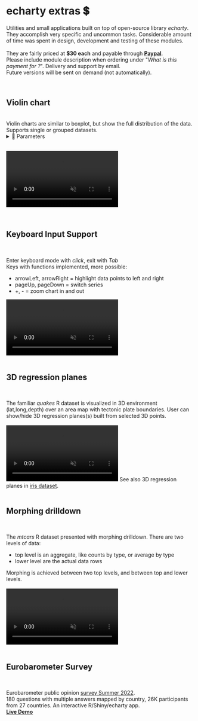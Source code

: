 # echarty extras 💲

Utilities and small applications built on top of open-source library _echarty_. They accomplish very specific and uncommon tasks.
Considerable amount of time was spent in design, development and testing of these modules.  
<br>
They are fairly priced at **$30 each** and payable through [**Paypal**](https://www.paypal.com/paypalme/helgasoft).  
Please include module description when ordering under "_What is this payment for ?_". Delivery and support by email.  
Future versions will be sent on demand (not automatically).  

<div style="display:none;">  The entire (all as a) bundle for $200.  
(not?) included in the price and code will be sent on demand.  
(external, enhancements, based on, ,  (not part of) favorably)
These utilities were developed ...with the intent of ( and destined to)    to help clients solve/achieve very specific and uncommon tasks/results.
A knowledgable soft eng could..   singular 
</div>
<br />

## Violin chart  
<br />  
Violin charts are similar to boxplot, but show the full distribution of the data. Supports single or grouped datasets.   
<details><summary>🔻 Parameters</summary>  

- <strong>df</strong> data.frame with X,Y values (required)
- <strong>cvalue</strong> name of values column (required)
- <strong>cname</strong> optional name of names(categories) column
- <strong>vertical</strong> boolean for vertical(default) or horizontal layout
- <strong>lineWidth</strong> width of the contour line, default 3
- <strong>wcoeff</strong> width coefficient for each violin, default is 0.45
- <strong>jitter</strong> value (>=0) of parameter _amount_ in jitter, default NULL(no jittered points)
- <strong>j.*</strong> optional jitter points parameters like j.symbolSize
- <strong>d.*</strong> optional density parameters like d.adjust,d.cut,etc. d.n default is 64
- <strong>m.*</strong> optional mean point parameters like m.symbol,m.symbolSize,etc. If missing, mean is not shown.
- <strong>...</strong> optional attributes for the violin contour series
- <strong>returns</strong> a named list of xAxis, yAxis and series. Series are: _custom_ for violin, optional _scatter_ for jitter and mean.
</details>  
<br />

<video id="vidshp" preload="auto" 
   src="img/violin.mp4" type="video/mp4" muted="muted" controls>
   Your browser does not support the video tag.
</video>

<br />

## Keyboard Input Support
<br />

Enter keyboard mode with _click_, exit with _Tab_  
Keys with functions implemented, more possible:  
- arrowLeft, arrowRight = highlight data points to left and right
- pageUp, pageDown = switch series
- +, - =  zoom chart in and out

<video id="keys" preload="auto" 
   src="img/keys.mp4" type="video/mp4" muted="muted" controls>
   Your browser does not support the video tag.
</video>
<br />
<br />

## 3D regression planes
<br />

The familiar _quakes_ R dataset is visualized in 3D environment (lat,long,depth) over an area map with tectonic plate boundaries. 
User can show/hide 3D regression planes(s) built from selected 3D points.  
<br />
<video id="3dreg" preload="auto" 
   src="img/quake.mp4" type="video/mp4" muted="muted" controls>
   Your browser does not support the video tag.
</video>
See also 3D regression planes in [iris dataset](img/iris3d.mp4).
<br />
<br />
## Morphing drilldown
<br />

The _mtcars_ R dataset presented with morphing drilldown. There are two levels of data:
- top level is an aggregate, like counts by type, or average by type
- lower level are the actual data rows

Morphing is achieved between two top levels, and between top and lower levels.  
<br />
<video id="morph" preload="auto" 
   src="img/morph.cars.mp4" type="video/mp4" muted="muted" controls>
   Your browser does not support the video tag.
</video>
<br />
<br />


## Eurobarometer Survey
<br />

Eurobarometer public opinion [survey Summer 2022](https://europa.eu/eurobarometer/surveys/detail/2693).  
180 questions with multiple answers mapped by country, 26K participants from 27 countries.
An interactive R/Shiny/echarty app.  
[**Live Demo**](https://helgalabs.shinyapps.io/eurobarometer)


<br><br>
<!--

## Panoramas and maps  

Leaflet map with POI markers. Clicking on a marker switches to an interactive custom 360° panorama of the location. Each pano could also have POI as clickable hyperlinks inside.  
video  ech.tmp.R
-->

